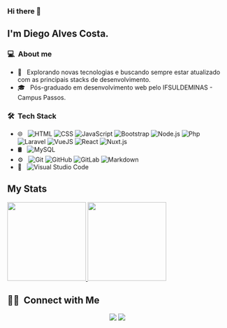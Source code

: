 ### Hi there 👋

## I'm Diego Alves Costa.

### 💻 &nbsp;About me 

- 🤔 &nbsp; Explorando novas tecnologias e buscando sempre estar atualizado com as principais stacks de desenvolvimento.
- 🎓 &nbsp; Pós-graduado em desenvolvimento web pelo IFSULDEMINAS - Campus Passos.


### 🛠 &nbsp;Tech Stack

- 🌐 &nbsp;
  ![HTML](https://img.shields.io/badge/-HTML-333333?style=flat&logo=HTML5)
  ![CSS](https://img.shields.io/badge/-CSS-333333?style=flat&logo=CSS3&logoColor=1572B6)
  ![JavaScript](https://img.shields.io/badge/-JavaScript-333333?style=flat&logo=javascript)
  ![Bootstrap](https://img.shields.io/badge/-Bootstrap-333333?style=flat&logo=bootstrap&logoColor=563D7C)
  ![Node.js](https://img.shields.io/badge/-Node.js-333333?style=flat&logo=node.js)
  ![Php](https://img.shields.io/badge/-PHP-333333?style=flat&logo=php)
  ![Laravel](https://img.shields.io/badge/-Laravel-333333?style=flat&logo=laravel)
  ![VueJS](https://img.shields.io/badge/-Vue-333333?style=flat&logo=Vue.js)
  ![React](https://img.shields.io/badge/-React-333333?style=flat&logo=react)
  ![Nuxt.js](https://img.shields.io/badge/-Nuxt.js-333333?style=flat&logo=nuxt.js)
- 🛢 &nbsp;
  ![MySQL](https://img.shields.io/badge/-MySQL-333333?style=flat&logo=mysql)
- ⚙️ &nbsp;
  ![Git](https://img.shields.io/badge/-Git-333333?style=flat&logo=git)
  ![GitHub](https://img.shields.io/badge/-GitHub-333333?style=flat&logo=github)
  ![GitLab](https://img.shields.io/badge/-GitLab-333333?style=flat&logo=gitlab)
  ![Markdown](https://img.shields.io/badge/-Markdown-333333?style=flat&logo=markdown)
- 🔧 &nbsp;
  ![Visual Studio Code](https://img.shields.io/badge/-Visual%20Studio%20Code-333333?style=flat&logo=visual-studio-code&logoColor=007ACC)



## My Stats
<p>
<a href="https://github.com/AVS1508">
  <img height="180em" src="https://github-readme-stats.vercel.app/api?username=diegoalvesone&show_icons=true&theme=radical" />
  <img height="180em" src="https://github-readme-stats-eight-theta.vercel.app/api/top-langs/?username=diegoalvesone&theme=radical&layout=compact&exclude_lang=java+r" />
</a>
</p>


##  🤝🏻 &nbsp;Connect with Me

<p align="center">
<a href="https://www.linkedin.com/in/diegoalvescosta/"><img src="https://img.shields.io/badge/-Diego%20Alves%20Costa-0077B5?style=flat-square&logo=Linkedin&logoColor=white"/></a>
<a href="mailto:dieguimac@yahoo.com.br"><img src="https://img.shields.io/badge/-dieguimac@yahoo.com.br-D14836?style=flat-square&logo=Yahoo&logoColor=white"/></a>

